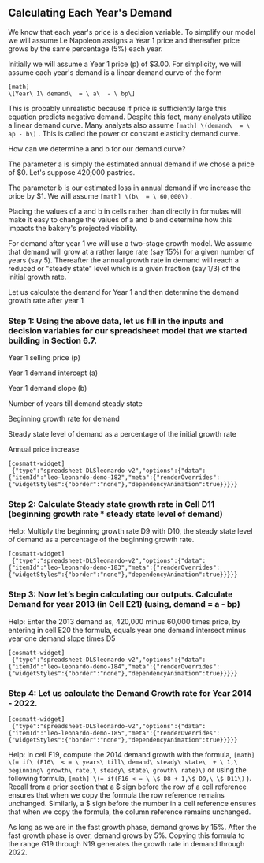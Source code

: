 ## Calculating Each Year's Demand

We know that each year's price is a decision variable. To simplify our model we will assume Le Napoleon assigns a Year 1 price and thereafter price grows by the same percentage (5%) each year.

Initially we will assume a Year 1 price (p) of $3.00. For simplicity, we will assume each year's demand is a linear demand curve of the form


```
[math]
\[Year\ 1\ demand\  = \ a\  - \ bp\]
```

This is probably unrealistic because if price is sufficiently large this equation predicts negative demand. Despite this fact, many analysts utilize a linear demand curve. Many analysts also assume 
`
[math]
\(demand\  = \ ap - b\)
`
. This is called the power or constant elasticity demand curve.

How can we determine a and b for our demand curve?

The parameter a is simply the estimated annual demand if we chose a price of $0. Let's suppose 420,000 pastries.

The parameter b is our estimated loss in annual demand if we increase the price by $1. We will assume 
`
[math]
\(b\  = \ 60,000\)
`
.

Placing the values of a and b in cells rather than directly in formulas will make it easy to change the values of a and b and determine how this impacts the bakery's projected viability.

For demand after year 1 we will use a two-stage growth model. We assume that demand will grow at a rather large rate (say 15%) for a given number of years (say 5). Thereafter the annual growth rate in demand will reach a reduced or "steady state" level which is a given fraction (say 1/3) of the initial growth rate.

Let us calculate the demand for Year 1 and then determine the demand growth rate after year 1

### Step 1: Using the above data, let us fill in the inputs and decision variables for our spreadsheet model that we started building in Section 6.7. 

Year 1 selling price (p)

Year 1 demand intercept (a)

Year 1 demand slope (b)

Number of years till demand steady state

Beginning growth rate for demand

Steady state level of demand as a percentage of the initial growth rate

Annual price increase

```
[cosmatt-widget]
 {"type":"spreadsheet-DLSleonardo-v2","options":{"data":{"itemId":"leo-leonardo-demo-182","meta":{"renderOverrides":{"widgetStyles":{"border":"none"},"dependencyAnimation":true}}}}} 
```

### Step 2: Calculate Steady state growth rate in Cell D11 (beginning growth rate \* steady state level of demand)

Help: Multiply the beginning growth rate D9 with D10, the steady state level of demand as a percentage of the beginning growth rate.

```
[cosmatt-widget]
 {"type":"spreadsheet-DLSleonardo-v2","options":{"data":{"itemId":"leo-leonardo-demo-183","meta":{"renderOverrides":{"widgetStyles":{"border":"none"},"dependencyAnimation":true}}}}} 
```

### Step 3: Now let’s begin calculating our outputs. Calculate Demand for year 2013 (in Cell E21) (using, demand = a - bp)

Help: Enter the 2013 demand as, 420,000 minus 60,000 times price, by entering in cell E20 the formula, equals year one demand intersect minus year one demand slope times D5

```
[cosmatt-widget]
 {"type":"spreadsheet-DLSleonardo-v2","options":{"data":{"itemId":"leo-leonardo-demo-184","meta":{"renderOverrides":{"widgetStyles":{"border":"none"},"dependencyAnimation":true}}}}} 
```

### Step 4: Let us calculate the Demand Growth rate for Year 2014 - 2022.

```
[cosmatt-widget]
 {"type":"spreadsheet-DLSleonardo-v2","options":{"data":{"itemId":"leo-leonardo-demo-185","meta":{"renderOverrides":{"widgetStyles":{"border":"none"},"dependencyAnimation":true}}}}} 
```

Help: In cell F19, compute the 2014 demand growth with the formula, 
`
[math]
\(= if\ (F16\  < = \ years\ till\ demand\ steady\ state\  + \ 1,\ beginning\ growth\ rate,\ steady\ state\ growth\ rate)\)
`
 or using the following formula, 
`
[math]
\(= if(F16 < = \ \$ D8 + 1,\$ D9,\ \$ D11\)
`
). Recall from a prior section that a $ sign before the row of a cell reference ensures that when we copy the formula the row reference remains unchanged. Similarly, a $ sign before the number in a cell reference ensures that when we copy the formula, the column reference remains unchanged.

As long as we are in the fast growth phase, demand grows by 15%. After the fast growth phase is over, demand grows by 5%. Copying this formula to the range G19 through N19 generates the growth rate in demand through 2022.
